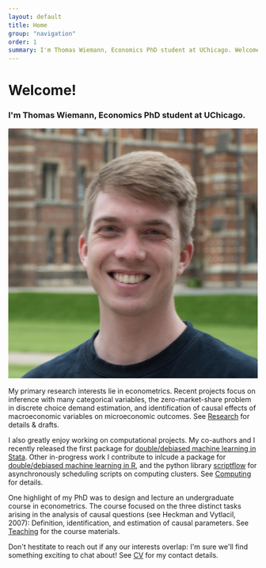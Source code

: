 ```yaml
---
layout: default
title: Home
group: "navigation"
order: 1
summary: I'm Thomas Wiemann, Economics PhD student at UChicago. Welcome to my personal website! 
---
```


# Welcome!

### I'm Thomas Wiemann, Economics PhD student at UChicago.

<img src="/assets/images/thomaswiemann_mini.jpg" class="wrapped rounded">


My primary research interests lie in econometrics. Recent projects focus on inference with many categorical variables, the zero-market-share problem in discrete choice demand estimation, and identification of causal effects of macroeconomic variables on microeconomic outcomes. See [Research](\research) for details & drafts.

I also greatly enjoy working on computational projects. My co-authors and I recently released the first package for [double/debiased machine learning in Stata](https://statalasso.github.io/docs/ddml/). Other in-progress work I contribute to inlcude a package for [double/debiased machine learning in R](https://thomaswiemann.com/ddml/), and the python library [scriptflow](https://github.com/tlamadon/scriptflow/tree/dev-hpc2) for asynchronously scheduling scripts on computing clusters. See [Computing](/computing) for details.

One highlight of my PhD was to design and lecture an undergraduate course in econometrics. The course focused on the three distinct tasks arising in the analysis of causal questions (see Heckman and Vytlacil, 2007): Definition, identification, and estimation of causal parameters. See [Teaching](/teaching) for the course materials.

Don't hestitate to reach out if any our interests overlap: I'm sure we'll find something exciting to chat about! See [CV](/assets/pdfs/wiemann_cv_2023_06_23.pdf) for my contact details.